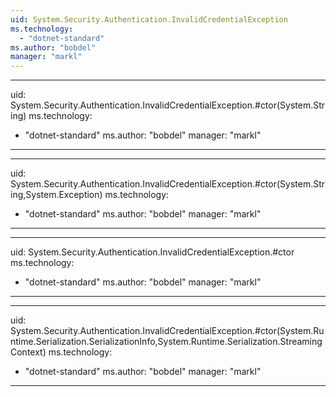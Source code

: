 ```yaml
---
uid: System.Security.Authentication.InvalidCredentialException
ms.technology: 
  - "dotnet-standard"
ms.author: "bobdel"
manager: "markl"
---
```


---
uid: System.Security.Authentication.InvalidCredentialException.#ctor(System.String)
ms.technology: 
  - "dotnet-standard"
ms.author: "bobdel"
manager: "markl"
---

---
uid: System.Security.Authentication.InvalidCredentialException.#ctor(System.String,System.Exception)
ms.technology: 
  - "dotnet-standard"
ms.author: "bobdel"
manager: "markl"
---

---
uid: System.Security.Authentication.InvalidCredentialException.#ctor
ms.technology: 
  - "dotnet-standard"
ms.author: "bobdel"
manager: "markl"
---

---
uid: System.Security.Authentication.InvalidCredentialException.#ctor(System.Runtime.Serialization.SerializationInfo,System.Runtime.Serialization.StreamingContext)
ms.technology: 
  - "dotnet-standard"
ms.author: "bobdel"
manager: "markl"
---
